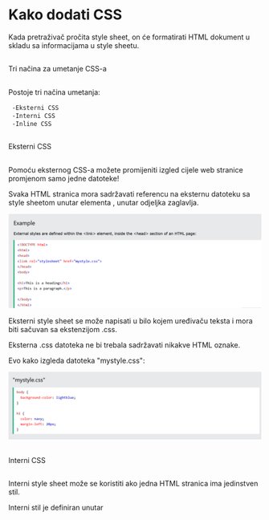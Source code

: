 
# Kako dodati CSS

Kada pretraživač pročita style sheet, on će formatirati HTML dokument u skladu sa informacijama u style sheetu.
##
Tri načina za umetanje CSS-a
##
Postoje tri načina umetanja:

     -Eksterni CSS
     -Interni CSS
     -Inline CSS
##
Eksterni CSS
##
Pomoću eksternog CSS-a možete promijeniti izgled cijele web stranice promjenom samo jedne datoteke!

Svaka HTML stranica mora sadržavati referencu na eksternu datoteku sa style sheetom unutar elementa <link>, unutar odjeljka zaglavlja.

![App Screenshot](https://github.com/BHFFMMST/Web-development/blob/main/docs/assets/images/styling/Screenshot_22.png?raw=true)

Eksterni style sheet se može napisati u bilo kojem uređivaču teksta i mora biti sačuvan sa ekstenzijom .css.

Eksterna .css datoteka ne bi trebala sadržavati nikakve HTML oznake.

Evo kako izgleda datoteka "mystyle.css":

![App Screenshot](https://github.com/BHFFMMST/Web-development/blob/main/docs/assets/images/styling/Screenshot_23.png?raw=true)
##
Interni CSS
##
Interni style sheet može se koristiti ako jedna HTML stranica ima jedinstven stil.

Interni stil je definiran unutar <style> elementa, unutar odjeljka 'head'.

![App Screenshot](https://github.com/BHFFMMST/Web-development/blob/main/docs/assets/images/styling/Screenshot_24.png?raw=true)
##
Inline CSS
##
Inline stil može se koristiti za primjenu jedinstvenog stila za jedan element.

Da biste koristili inline stilove, dodajte atribut 'style' na odgovarajući element. Atribut 'style' može sadržavati bilo koje CSS osobine.

![App Screenshot](https://github.com/BHFFMMST/Web-development/blob/main/docs/assets/images/styling/Screenshot_25.png?raw=true)

